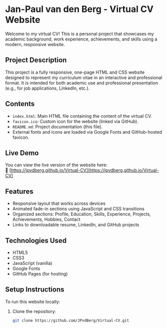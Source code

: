 # Jan-Paul van den Berg - Virtual CV Website

Welcome to my virtual CV! This is a personal project that showcases my academic background, work experience, achievements, and skills using a modern, responsive website.

## Project Description

This project is a fully responsive, one-page HTML and CSS website designed to represent my curriculum vitae in an interactive and professional format. It is intended for both academic use and professional presentation (e.g., for job applications, LinkedIn, etc.).

## Contents

- `index.html`: Main HTML file containing the content of the virtual CV.
- `favicon.ico`: Custom icon for the website (linked via GitHub).
- `README.md`: Project documentation (this file).
- External fonts and icons are loaded via Google Fonts and GitHub-hosted favicon.

## Live Demo

You can view the live version of the website here:  
🔗 [https://jpvdberg.github.io/Virtual-CV](https://jpvdberg.github.io/Virtual-CV)

## Features

- Responsive layout that works across devices
- Animated fade-in sections using JavaScript and CSS transitions
- Organized sections: Profile, Education, Skills, Experience, Projects, Achievements, Hobbies, Contact
- Links to downloadable resume, LinkedIn, and GitHub projects

## Technologies Used

- HTML5
- CSS3
- JavaScript (vanilla)
- Google Fonts
- GitHub Pages (for hosting)

##  Setup Instructions

To run this website locally:

1. Clone the repository:
   ```bash
   git clone https://github.com/JPvdBerg/Virtual-CV.git
